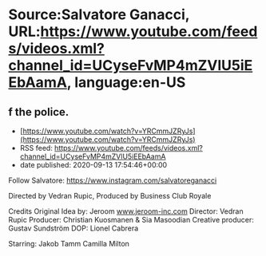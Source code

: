 # Source:Salvatore Ganacci, URL:https://www.youtube.com/feeds/videos.xml?channel_id=UCyseFvMP4mZVlU5iEEbAamA, language:en-US

## f the police.
 - [https://www.youtube.com/watch?v=YRCmmJZRyJs](https://www.youtube.com/watch?v=YRCmmJZRyJs)
 - RSS feed: https://www.youtube.com/feeds/videos.xml?channel_id=UCyseFvMP4mZVlU5iEEbAamA
 - date published: 2020-09-13 17:54:46+00:00

Follow Salvatore:
https://www.instagram.com/salvatoreganacci 

Directed by Vedran Rupic, Produced by Business Club Royale

Credits
Original Idea by: Jeroom www.jeroom-inc.com
Director: Vedran Rupic
Producer: Christian Kuosmanen & Sia Masoodian
Creative producer: Gustav Sundström
DOP: Lionel Cabrera

Starring:
Jakob Tamm
Camilla Milton

